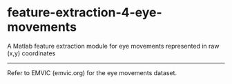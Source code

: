 # feature-extraction-4-eye-movements
A Matlab feature extraction module for eye movements represented in raw (x,y) coordinates

---
Refer to EMVIC (emvic.org) for the eye movements dataset.
